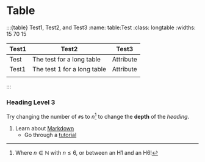 # Table

:::{table} Test1, Test2, and Test3
:name: table:Test
:class: longtable
:widths: 15 70 15

| Test1 | Test2                       | Test3     |
| ----- | --------------------------- | --------- |
| Test  | The test for a long table   | Attribute |
| Test1 | The test 1 for a long table | Attribute |
|       |                             |           |
:::

### Heading Level 3

Try changing the number of `#`s to $n$[^math] to change the **depth** of the _heading_.

1. Learn about [Markdown](https://en.wikipedia.org/wiki/Markdown)
   - Go through a [tutorial](https://commonmark.org/help/tutorial/)

[^math]: Where $n \in \mathbb{N}$ with $n \leq 6$, or between an H1 and an H6!
